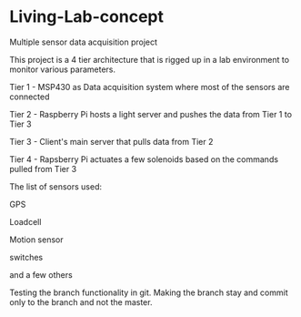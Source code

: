 # Living-Lab-concept
Multiple sensor data acquisition project

This project is a 4 tier architecture that is rigged up in a lab environment to monitor various parameters.

Tier 1 - MSP430 as Data acquisition system where most of the sensors are connected

Tier 2 - Raspberry Pi hosts a light server and pushes the data from Tier 1 to Tier 3

Tier 3 - Client's main server that pulls data from Tier 2

Tier 4 - Rapsberry Pi actuates a few solenoids based on the commands pulled from Tier 3

The list of sensors used:

GPS

Loadcell

Motion sensor

switches

and a few others

Testing the branch functionality in git.
Making the branch stay and commit only to the branch and not the master.